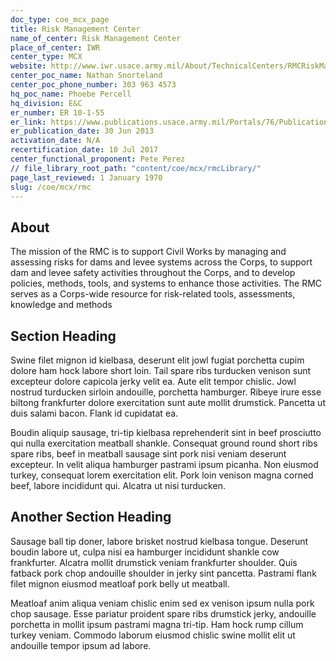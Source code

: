 ```yaml
---
doc_type: coe_mcx_page 
title: Risk Management Center              
name_of_center: Risk Management Center              
place_of_center: IWR
center_type: MCX
website: http://www.iwr.usace.army.mil/About/TechnicalCenters/RMCRiskManagementCenter.aspx
center_poc_name: Nathan Snorteland 
center_poc_phone_number: 303 963 4573
hq_poc_name: Phoebe Percell
hq_division: E&C
er_number: ER 10-1-55
er_link: https://www.publications.usace.army.mil/Portals/76/Publications/EngineerRegulations/ER_10-1-55.pdf?ver=7DHNWbHj15a1nv3WSg44xQ%3d%3d
er_publication_date: 30 Jun 2013
activation_date: N/A
recertification_date: 10 Jul 2017
center_functional_proponent: Pete Perez
// file_library_root_path: "content/coe/mcx/rmcLibrary/" 
page_last_reviewed: 1 January 1970 
slug: /coe/mcx/rmc
---
```


## About 

The mission of the RMC is to support Civil Works by managing and assessing risks for dams and levee systems across the Corps, to support dam and levee safety activities throughout the Corps, and to develop policies, methods, tools, and systems to enhance those activities. The RMC serves as a Corps-wide resource for risk-related tools, assessments, knowledge and methods 

 ## Section Heading 

 Swine filet mignon id kielbasa, deserunt elit jowl fugiat porchetta cupim dolore ham hock labore short loin. Tail spare ribs turducken venison sunt excepteur dolore capicola jerky velit ea. Aute elit tempor chislic. Jowl nostrud turducken sirloin andouille, porchetta hamburger. Ribeye irure esse biltong frankfurter dolore exercitation sunt aute mollit drumstick. Pancetta ut duis salami bacon. Flank id cupidatat ea. 

 Boudin aliquip sausage, tri-tip kielbasa reprehenderit sint in beef prosciutto qui nulla exercitation meatball shankle. Consequat ground round short ribs spare ribs, beef in meatball sausage sint pork nisi veniam deserunt excepteur. In velit aliqua hamburger pastrami ipsum picanha. Non eiusmod turkey, consequat lorem exercitation elit. Pork loin venison magna corned beef, labore incididunt qui. Alcatra ut nisi turducken. 

 ## Another Section Heading 

 Sausage ball tip doner, labore brisket nostrud kielbasa tongue. Deserunt boudin labore ut, culpa nisi ea hamburger incididunt shankle cow frankfurter. Alcatra mollit drumstick veniam frankfurter shoulder. Quis fatback pork chop andouille shoulder in jerky sint pancetta. Pastrami flank filet mignon eiusmod meatloaf pork belly ut meatball. 

 Meatloaf anim aliqua veniam chislic enim sed ex venison ipsum nulla pork chop sausage. Esse pariatur proident spare ribs drumstick jerky, andouille porchetta in mollit ipsum pastrami magna tri-tip. Ham hock rump cillum turkey veniam. Commodo laborum eiusmod chislic swine mollit elit ut andouille tempor ipsum ad labore. 

